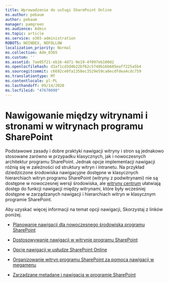 ```yaml
---
title: Wprowadzenie do usługi SharePoint Online
ms.author: pebaum
author: pebaum
manager: pamgreen
ms.audience: Admin
ms.topic: article
ms.service: o365-administration
ROBOTS: NOINDEX, NOFOLLOW
localization_priority: Normal
ms.collection: Adm_O365
ms.custom: ''
ms.assetid: 7ae05f21-eb16-4d71-9e19-4f097eb100d2
ms.openlocfilehash: d3af1cd3d4b22bf62c5748b16b605eaff225a5b4
ms.sourcegitcommit: c6692ce0fa1358ec3529e59ca0ecdfdea4cdc759
ms.translationtype: MT
ms.contentlocale: pl-PL
ms.lasthandoff: 09/14/2020
ms.locfileid: "47670698"
---
```

# <a name="site-and-page-navigation-in-sharepoint-sites"></a>Nawigowanie między witrynami i stronami w witrynach programu SharePoint

Podstawowe zasady i dobre praktyki nawigacji witryny i stron są jednakowo stosowane zarówno w przypadku klasycznych, jak i nowoczesnych architektur programu SharePoint. Jednak opcje implementacji nawigacji różnią się w zależności od struktury witryn i intranetu. Na przykład dziedziczone środowiska nawigacyjne dostępne w klasycznych hierarchiach witryn programu SharePoint (witryny z podwitrynami) nie są dostępne w nowoczesnej wersji środowiska, ale [witryny centrum](https://support.office.com/article/fe26ae84-14b7-45b6-a6d1-948b3966427f) ułatwiają dostęp do funkcji nawigacji między witrynami, które były wcześniej dostępne w zarządzanych nawigacji i hierarchiach witryn w klasycznym programie SharePoint.

 Aby uzyskać więcej informacji na temat opcji nawigacji, Skorzystaj z linków poniżej.

 - [Planowanie nawigacji dla nowoczesnego środowiska programu SharePoint](https://docs.microsoft.com/sharepoint/plan-navigation-modern-experience)

- [Dostosowywanie nawigacji w witrynie programu SharePoint](https://support.office.com/article/customize-the-navigation-on-your-sharepoint-site-3cd61ae7-a9ed-4e1e-bf6d-4655f0bf25ca)

- [Opcje nawigacji w usłudze SharePoint Online](https://docs.microsoft.com/office365/enterprise/navigation-options-for-sharepoint-online)
 
- [Organizowanie witryn programu SharePoint za pomocą nawigacji w megamenu](https://techcommunity.microsoft.com/t5/Microsoft-SharePoint-Blog/Organize-your-SharePoint-sites-with-megamenu-navigation-and-new/ba-p/328068)

- [Zarządzane metadane i nawigacja w programie SharePoint](https://docs.microsoft.com/sharepoint/dev/general-development/managed-metadata-and-navigation-in-sharepoint)


